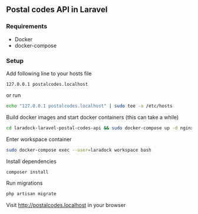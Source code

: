## Postal codes API in Laravel

### Requirements
* Docker
* docker-compose

### Setup

Add following line to your hosts file 
```
127.0.0.1 postalcodes.localhost
```

or run
 
```bash 
echo "127.0.0.1 postalcodes.localhost" | sudo tee -a /etc/hosts
```

Build docker images and start docker containers (this can take a while)
```bash
cd laradock-laravel-postal-codes-api && sudo docker-compose up -d nginx postgres workspace 
```

Enter workspace container
```bash
sudo docker-compose exec --user=laradock workspace bash
```

Install dependencies
```bash
composer install
```

Run migrations
```bash
php artisan migrate
```

Visit http://postalcodes.localhost in your browser




